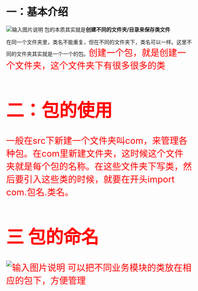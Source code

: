 
# 一：基本介绍
![输入图片说明](/imgs/2024-09-24/bmEX8MZYjIPkZcpf.png)
包的本质其实就是**创建不同的文件夹/目录来保存类文件**

在同一个文件夹里，类名不能重复，但在不同的文件夹下，类名可以一样。这里不同的文件夹其实就是一个一个的包。<font size=5 color=red>创建一个包，就是创建一个文件夹，这个文件夹下有很多很多的类


# 二：包的使用
一般在src下新建一个文件夹叫com，来管理各种包。在com里新建文件夹，这时候这个文件夹就是每个包的名称。在这些文件夹下写类，然后要引入这些类的时候，就要在开头import com.包名.类名。






# 三 包的命名
![输入图片说明](/imgs/2024-09-24/2cIJ7XBlIG6XCnMM.png)
可以把不同业务模块的类放在相应的包下，方便管理

